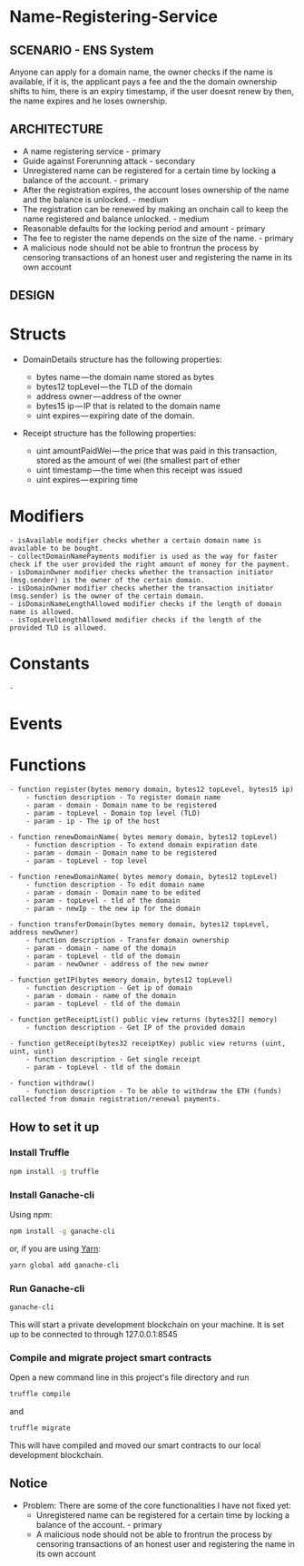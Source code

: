 # Name-Registering-Service

## SCENARIO - ENS System
Anyone can  apply for a domain name, the owner checks if the name is available, if it is, the applicant pays a fee and the the domain ownership shifts to him, there is an expiry timestamp, if the user doesnt renew by then, the name expires and he loses ownership.

## ARCHITECTURE
- A name registering service - primary
- Guide against Forerunning attack - secondary
- Unregistered name can be registered for a certain time by locking a balance of the account. - primary
- After the registration expires, the account loses ownership of the name and the balance is unlocked. - medium
- The registration can be renewed by making an onchain call to keep the name registered and balance unlocked. - medium
- Reasonable defaults for the locking period and amount - primary
- The fee to register the name depends on the size of the name. - primary
- A malicious node should not be able to frontrun the process by censoring transactions of an honest user and registering the name in its own account




## DESIGN
# Structs
- DomainDetails structure has the following properties:
    - bytes name — the domain name stored as bytes
    - bytes12 topLevel — the TLD of the domain
    - address owner — address of the owner
    - bytes15 ip — IP that is related to the domain name
    - uint expires — expiring date of the domain.

- Receipt structure has the following properties:
    - uint amountPaidWei — the price that was paid in this transaction, stored as the amount of wei (the smallest part of ether
    - uint timestamp — the time when this receipt was issued
    - uint expires — expiring time

# Modifiers
    - isAvailable modifier checks whether a certain domain name is available to be bought.
    - collectDomainNamePayments modifier is used as the way for faster check if the user provided the right amount of money for the payment.
    - isDomainOwner modifier checks whether the transaction initiator (msg.sender) is the owner of the certain domain.
    - isDomainOwner modifier checks whether the transaction initiator (msg.sender) is the owner of the certain domain.
    - isDomainNameLengthAllowed modifier checks if the length of domain name is allowed.
    - isTopLevelLengthAllowed modifier checks if the length of the provided TLD is allowed.

# Constants
    - 



# Events



# Functions
    - function register(bytes memory domain, bytes12 topLevel, bytes15 ip)
        - function description - To register domain name
        - param - domain - Domain name to be registered
        - param - topLevel - Domain top level (TLD)
        - param - ip - The ip of the host

    - function renewDomainName( bytes memory domain, bytes12 topLevel)
        - function description - To extend domain expiration date
        - param - domain - Domain name to be registered
        - param - topLevel - top level

    - function renewDomainName( bytes memory domain, bytes12 topLevel)
        - function description - To edit domain name
        - param - domain - Domain name to be edited
        - param - topLevel - tld of the domain
        - param - newIp - the new ip for the domain

    - function transferDomain(bytes memory domain, bytes12 topLevel, address newOwner) 
        - function description - Transfer domain ownership
        - param - domain - name of the domain
        - param - topLevel - tld of the domain
        - param - newOwner - address of the new owner

    - function getIP(bytes memory domain, bytes12 topLevel)
        - function description - Get ip of domain
        - param - domain - name of the domain
        - param - topLevel - tld of the domain

    - function getReceiptList() public view returns (bytes32[] memory)
        - function description - Get IP of the provided domain
    
    - function getReceipt(bytes32 receiptKey) public view returns (uint, uint, uint)
        - function description - Get single receipt
        - param - topLevel - tld of the domain

    - function withdraw()
        - function description - To be able to withdraw the ETH (funds) collected from domain registration/renewal payments.
    

## How to set it up

### Install Truffle

```Bash
npm install -g truffle
```

### Install Ganache-cli

Using npm:

```Bash
npm install -g ganache-cli
```

or, if you are using [Yarn](https://yarnpkg.com/):

```Bash
yarn global add ganache-cli
```
### Run Ganache-cli

```Bash
ganache-cli
```

This will start a private development blockchain on your machine. It is set up to be connected to through 127.0.0.1:8545

### Compile and migrate project smart contracts

Open a new command line in this project's file directory and run 

```Bash
truffle compile
```

and

```Bash
truffle migrate
```

This will have compiled and moved our smart contracts to our local development blockchain.


## Notice

- Problem: There are some of the core functionalities I have not fixed yet:
    - Unregistered name can be registered for a certain time by locking a balance of the account. - primary
    - A malicious node should not be able to frontrun the process by censoring transactions of an honest user and registering the name in its own account
